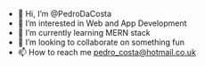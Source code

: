 - 👋 Hi, I’m @PedroDaCosta
- 👀 I’m interested in Web and App Development
- 🌱 I’m currently learning MERN stack
- 💞️ I’m looking to collaborate on something fun
- 📫 How to reach me pedro_costa@hotmail.co.uk

<!---
PedroDaCosta/PedroDaCosta is a ✨ special ✨ repository because its `README.md` (this file) appears on your GitHub profile.
You can click the Preview link to take a look at your changes.
--->
